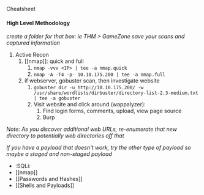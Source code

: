 Cheatsheet
#### High Level Methodology
*create a folder for that box: ie THM > GameZone*
*save your scans and captured information*
1. Active Recon
	1. [[nmap]]: quick and full 
		1. `nmap -vvv <IP> | tee -a nmap.quick`
		 2. `nmap -A -T4 -p- 10.10.175.200 | tee -a nmap.full`
	1. if webserver, gobuster scan, then investigate website
		1. `gobuster dir -u http://10.10.175.200/ -w /usr/share/wordlists/dirbuster/directory-list-2.3-medium.txt | tee -a gobuster`
		2. Visit website and click around (wappalyzer):
			1. Find login forms, comments, upload, view page source
			2. Burp

*Note: As you discover additional web URLs, re-enumerate that new directory to potentially web directories off that*

*If you have a payload that doesn't work, try the other type of payload so maybe a staged and non-staged payload*

- :SQLi:
- [[nmap]]
- [[Passwords and Hashes]]
- [[Shells and Payloads]]
